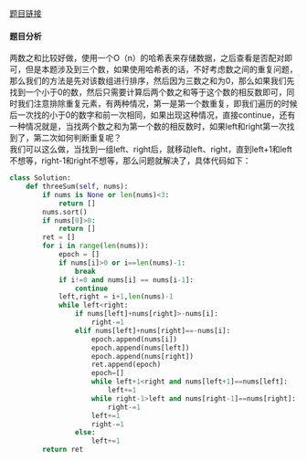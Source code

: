 [题目链接](https://leetcode-cn.com/problems/3sum/)
#### 题目分析
两数之和比较好做，使用一个O（n）的哈希表来存储数据，之后查看是否配对即可，但是本题涉及到三个数，如果使用哈希表的话，不好考虑数之间的重复问题，那么我们的方法是先对该数组进行排序，然后因为三数之和为0，那么如果我们先找到一个小于0的数，然后只需要计算后两个数之和等于这个数的相反数即可，同时我们注意排除重复元素，有两种情况，第一是第一个数重复，即我们遍历的时候后一次找的小于0的数字和前一次相同，如果出现这种情况，直接continue，还有一种情况就是，当找两个数之和为第一个数的相反数时，如果left和right第一次找到了，第二次如何判断重复呢？  
我们可以这么做，当找到一组left、right后，就移动left、right，直到left+1和left不想等，right-1和right不想等，那么问题就解决了，具体代码如下：
```Python
class Solution:
    def threeSum(self, nums):
        if nums is None or len(nums)<3:
            return []
        nums.sort()
        if nums[0]>0:
            return []
        ret = []
        for i in range(len(nums)):
            epoch = []
            if nums[i]>0 or i==len(nums)-1:
                break
            if i!=0 and nums[i] == nums[i-1]:
                continue
            left,right = i+1,len(nums)-1
            while left<right:
                if nums[left]+nums[right]>-nums[i]:
                    right-=1
                elif nums[left]+nums[right]==-nums[i]:
                    epoch.append(nums[i])
                    epoch.append(nums[left])
                    epoch.append(nums[right])
                    ret.append(epoch)
                    epoch=[]
                    while left+1<right and nums[left+1]==nums[left]:
                        left+=1
                    while right-1>left and nums[right-1]==nums[right]:
                        right-=1
                    left+=1
                    right-=1
                else:
                    left+=1
        return ret
``` 